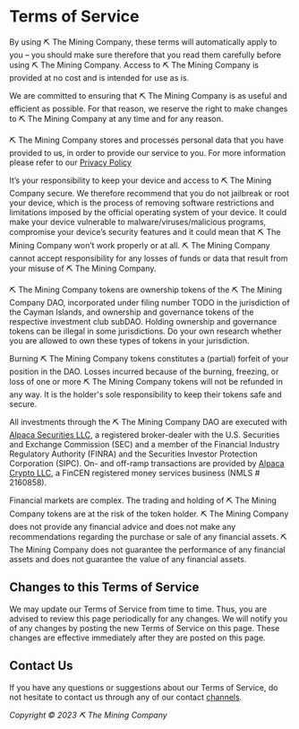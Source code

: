 # Terms of Service

By using ⛏ The Mining Company, these terms will automatically apply to you – you should make sure therefore that you read them carefully before using ⛏ The Mining Company. Access to ⛏ The Mining Company is provided at no cost and is intended for use as is.

We are committed to ensuring that ⛏ The Mining Company is as useful and efficient as possible. For that reason, we reserve the right to make changes to ⛏ The Mining Company at any time and for any reason.

⛏ The Mining Company stores and processes personal data that you have provided to us, in order to provide our service to you. For more information please refer to our [Privacy Policy](https://github.com/theminingco/.github/blob/main/PRIVACY.md)

It’s your responsibility to keep your device and access to ⛏ The Mining Company secure. We therefore recommend that you do not jailbreak or root your device, which is the process of removing software restrictions and limitations imposed by the official operating system of your device. It could make your device vulnerable to malware/viruses/malicious programs, compromise your device’s security features and it could mean that ⛏ The Mining Company won’t work properly or at all. ⛏ The Mining Company cannot accept responsibility for any losses of funds or data that result from your misuse of ⛏ The Mining Company.

⛏ The Mining Company tokens are ownership tokens of the ⛏ The Mining Company DAO, incorporated under filing number TODO in the jurisdiction of the Cayman Islands, and ownership and governance tokens of the respective investment club subDAO. Holding ownership and governance tokens can be illegal in some jurisdictions. Do your own research whether you are allowed to own these types of tokens in your jurisdiction.

Burning ⛏ The Mining Company tokens constitutes a (partial) forfeit of your position in the DAO. Losses incurred because of the  burning, freezing, or loss of one or more ⛏ The Mining Company tokens will not be refunded in any way. It is the holder's sole responsibility to keep their tokens safe and secure.

All investments through the ⛏ The Mining Company DAO are executed with [Alpaca Securities LLC](https://alpaca.markets), a registered broker-dealer with the U.S. Securities and Exchange Commission (SEC) and a member of the Financial Industry Regulatory Authority (FINRA) and the Securities Investor Protection Corporation (SIPC). On- and off-ramp transactions are provided by [Alpaca Crypto LLC](https://alpaca.markets), a FinCEN registered money services business (NMLS # 2160858).

Financial markets are complex. The trading and holding of ⛏ The Mining Company tokens are at the risk of the token holder. ⛏ The Mining Company does not provide any financial advice and does not make any recommendations regarding the purchase or sale of any financial assets. ⛏ The Mining Company does not guarantee the performance of any financial assets and does not guarantee the value of any financial assets.

## Changes to this Terms of Service

We may update our Terms of Service from time to time. Thus, you are advised to review this page periodically for any changes. We will notify you of any changes by posting the new Terms of Service on this page. These changes are effective immediately after they are posted on this page.

## Contact Us

If you have any questions or suggestions about our Terms of Service, do not hesitate to contact us through any of our contact [channels](https://github.com/theminingco/.github/blob/main/CONTACT.md).

*Copyright © 2023 ⛏ The Mining Company*
